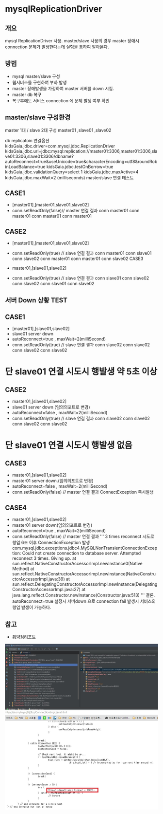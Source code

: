 mysqlReplicationDriver
===============================

개요
------------
mysql ReplicationDriver 사용. master/slave 사용의 경우 master 장애시 connection 문제가 발생한다는데 실험을 통하여 알아본다.

방법
------------------

- mysql master/slave 구성
- 웹서비스를 구현하여 부하 발생
- master 장애발생을 가정하여 master 서버를 down 시킴.
- master db 복구
- 복구후에도 서비스 connection 에 문제 발생 여부 확인

master/slave 구성환경
------------------

master 1대 / slave 2대 구성
master01 ,slave01 ,slave02

db replicatoin 연결옵션
kidsGaia.jdbc.driver=com.mysql.jdbc.ReplicationDriver
kidsGaia.jdbc.url=jdbc:mysql:replication://master01:3306,master01:3306,slave01:3306,slave01:3306/dbname?autoReconnect=true&amp;useUnicode=true&amp;characterEncoding=utf8&amp;roundRobinLoadBalance=true
kidsGaia.jdbc.testOnBorrow=true
kidsGaia.jdbc.validationQuery=select 1
kidsGaia.jdbc.maxActive=4
kidsGaia.jdbc.maxWait=2 (milliseconds)
master/slave 연결 테스트

CASE1
------------------

- [master01],[master01,slave01,slave02]
- conn.setReadOnly(false)// master 연결
결과
conn master01
conn master01
conn master01
conn master01

CASE2
------------------

- [master01],[master01,slave01,slave02]
- conn.setReadOnly(true) // slave 연결
결과
conn master01
conn slave01
conn slave02
conn master01
conn master01
conn slave02
CASE3

- master01,[slave01,slave02]
- conn.setReadOnly(true) // slave 연결
결과
conn slave01
conn slave02
conn slave02
conn slave01
conn slave02

서버 Down 상황 TEST
------------------

CASE1
------------------

- [master01],[slave01,slave02]
- slave01 server down
- autoReconnect=true , maxWait=2(milliSecond)
- conn.setReadOnly(true) // slave 연결
결과
conn slave02
conn slave02
conn slave02
conn slave02
# 단 slave01 연결 시도시 행발생 약 5초 이상

CASE2
------------------
- master01,[slave01,slave02]
- slave01 server down (임의의포트로 변경)
- autoReconnect=false , maxWait=2(milliSecond)
- conn.setReadOnly(true) // slave 연결
결과
conn slave02
conn slave02
conn slave02
conn slave02
# 단 slave01 연결 시도시 행발생 없음

CASE3
------------------

- master01,[slave01,slave02]
- master01 server down.(임의의포트로 변경)
- autoReconnect=false , maxWait=2(milliSecond)
- conn.setReadOnly(false) // master 연결
결과
ConnectException 즉시발생

CASE4
------------------

- master01,[slave01,slave02]
- master01 server down(임의의포트로 변경)
- autoReconnect=true , maxWait=2(milliSecond)
- conn.setReadOnly(false) // master 연결
결과
'''
3 times reconnect 시도로 행업 6초 이후 ConnectionException 발생
com.mysql.jdbc.exceptions.jdbc4.MySQLNonTransientConnectionException: Could not create connection to database server. Attempted reconnect 3 times. Giving up.
at sun.reflect.NativeConstructorAccessorImpl.newInstance0(Native Method)
at sun.reflect.NativeConstructorAccessorImpl.newInstance(NativeConstructorAccessorImpl.java:39)
at sun.reflect.DelegatingConstructorAccessorImpl.newInstance(DelegatingConstructorAccessorImpl.java:27)
at java.lang.reflect.Constructor.newInstance(Constructor.java:513)
'''
결론.
autoReconnect=true 설정시 서버down 으로 connection fail 발생시 서비스의 행업 발생이 가능하다.

참고
------
- [취약점리포트](http://gywn.net/2012/07/mysql-replication-driver-error-report/)

![velocity suggest](img/deplicationSleep.jpg)
![velocity suggest](img/deplicationSleepCode.jpg)